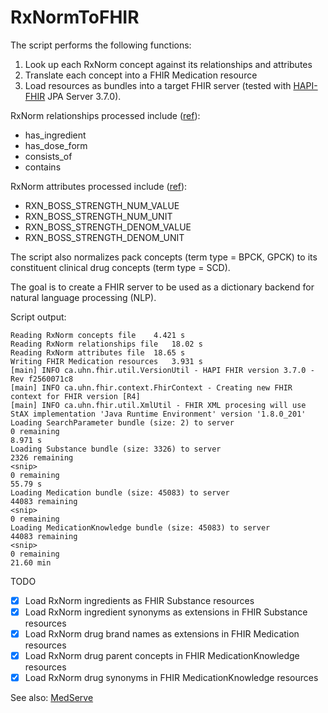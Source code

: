 # RxNormToFHIR

The script performs the following functions:
1. Look up each RxNorm concept against its relationships and attributes
2. Translate each concept into a FHIR Medication resource
3. Load resources as bundles into a target FHIR server (tested with [HAPI-FHIR] JPA Server 3.7.0).

RxNorm relationships processed include ([ref][UsingRxNormWithFHIR]):
* has_ingredient
* has_dose_form
* consists_of
* contains

RxNorm attributes processed include ([ref][RxNormBOSS]):
* RXN_BOSS_STRENGTH_NUM_VALUE
* RXN_BOSS_STRENGTH_NUM_UNIT
* RXN_BOSS_STRENGTH_DENOM_VALUE
* RXN_BOSS_STRENGTH_DENOM_UNIT

The script also normalizes pack concepts (term type = BPCK, GPCK) to its constituent clinical drug concepts (term type = SCD).

The goal is to create a FHIR server to be used as a dictionary backend for natural language processing (NLP).

Script output:
```
Reading RxNorm concepts file	4.421 s
Reading RxNorm relationships file	18.02 s
Reading RxNorm attributes file	18.65 s
Writing FHIR Medication resources	3.931 s
[main] INFO ca.uhn.fhir.util.VersionUtil - HAPI FHIR version 3.7.0 - Rev f2560071c8
[main] INFO ca.uhn.fhir.context.FhirContext - Creating new FHIR context for FHIR version [R4]
[main] INFO ca.uhn.fhir.util.XmlUtil - FHIR XML procesing will use StAX implementation 'Java Runtime Environment' version '1.8.0_201'
Loading SearchParameter bundle (size: 2) to server
0 remaining
8.971 s
Loading Substance bundle (size: 3326) to server
2326 remaining
<snip>
0 remaining
55.79 s
Loading Medication bundle (size: 45083) to server
44083 remaining
<snip>
0 remaining
Loading MedicationKnowledge bundle (size: 45083) to server
44083 remaining
<snip>
0 remaining
21.60 min

```

TODO
- [x] Load RxNorm ingredients as FHIR Substance resources
- [x] Load RxNorm ingredient synonyms as extensions in FHIR Substance resources
- [x] Load RxNorm drug brand names as extensions in FHIR Medication resources
- [x] Load RxNorm drug parent concepts in FHIR MedicationKnowledge resources
- [x] Load RxNorm drug synonyms in FHIR MedicationKnowledge resources

See also:
[MedServe][]



[HAPI-FHIR]: https://github.com/jamesagnew/hapi-fhir
[UsingRxNormWithFHIR]: http://wiki.hl7.org/index.php?title=Using_rxNorm_with_FHIR
[RxNormBOSS]: https://www.nlm.nih.gov/pubs/techbull/so18/brief/so18_rxnorm_boss.html
[MedServe]: https://github.com/AuDigitalHealth/medserve
